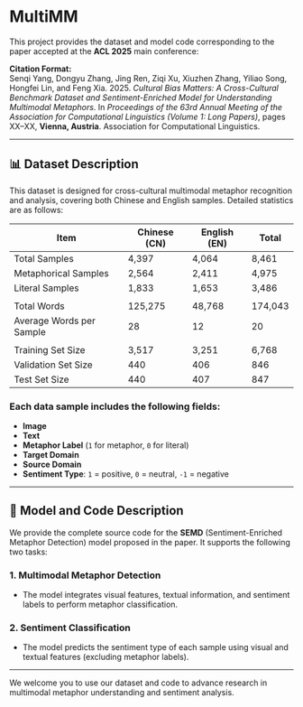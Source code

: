# MultiMM

This project provides the dataset and model code corresponding to the paper accepted at the **ACL 2025** main conference:

**Citation Format:**  
Senqi Yang, Dongyu Zhang, Jing Ren, Ziqi Xu, Xiuzhen Zhang, Yiliao Song, Hongfei Lin, and Feng Xia. 2025. *Cultural Bias Matters: A Cross-Cultural Benchmark Dataset and Sentiment-Enriched Model for Understanding Multimodal Metaphors*. In *Proceedings of the 63rd Annual Meeting of the Association for Computational Linguistics (Volume 1: Long Papers)*, pages XX–XX, **Vienna, Austria**. Association for Computational Linguistics.

---

## 📊 Dataset Description

This dataset is designed for cross-cultural multimodal metaphor recognition and analysis, covering both Chinese and English samples. Detailed statistics are as follows:

| Item                    | Chinese (CN) | English (EN) | Total   |
|-------------------------|--------------|--------------|---------|
| Total Samples           | 4,397        | 4,064        | 8,461   |
| Metaphorical Samples    | 2,564        | 2,411        | 4,975   |
| Literal Samples         | 1,833        | 1,653        | 3,486   |
|                         |              |              |         |
| Total Words             | 125,275      | 48,768       | 174,043 |
| Average Words per Sample| 28           | 12           | 20      |
|                         |              |              |         |
| Training Set Size       | 3,517        | 3,251        | 6,768   |
| Validation Set Size     | 440          | 406          | 846     |
| Test Set Size           | 440          | 407          | 847     |

### Each data sample includes the following fields:

- **Image**  
- **Text**  
- **Metaphor Label** (`1` for metaphor, `0` for literal)  
- **Target Domain** 
- **Source Domain** 
- **Sentiment Type**: `1` = positive, `0` = neutral, `-1` = negative

---

## 🧠 Model and Code Description

We provide the complete source code for the **SEMD** (Sentiment-Enriched Metaphor Detection) model proposed in the paper. It supports the following two tasks:

### 1. Multimodal Metaphor Detection

- The model integrates visual features, textual information, and sentiment labels to perform metaphor classification.

### 2. Sentiment Classification

- The model predicts the sentiment type of each sample using visual and textual features (excluding metaphor labels).

---

We welcome you to use our dataset and code to advance research in multimodal metaphor understanding and sentiment analysis.
